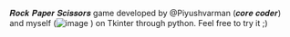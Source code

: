 𝑹𝒐𝒄𝒌 𝑷𝒂𝒑𝒆𝒓 𝑺𝒄𝒊𝒔𝒔𝒐𝒓𝒔 game developed by @Piyushvarman (𝒄𝒐𝒓𝒆 𝒄𝒐𝒅𝒆𝒓) and myself (![image](https://github.com/Rahul-LJ/Stone-Paper-Scissors-GAME/assets/122854516/43dd2d47-8b5c-4ae3-8c3a-e0301c710e79)
) on Tkinter through python. Feel free to try it ;)
